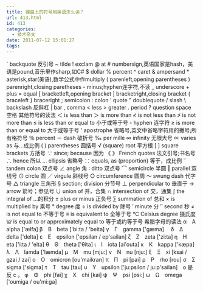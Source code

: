 ```yaml
---
title: 键盘上的符号用英语怎么读？
url: 413.html
id: 413
categories:
  - 技术杂文
date: 2011-07-12 15:01:27
tags:
---
```


` backquote 反引号 ~ tilde ! exclam @ at # numbersign,英语国家是hash，美语是pound,音乐里作sharp,如C# $ dollar % percent ^ caret & ampersand * asterisk,star(美语),数学公式中作multiply ( parenleft,opening parentheses ) parenright,closing paretheses - minus;hyphen连字符,不读 _ underscore + plus = equal \[ bracketleft,opening bracket \] bracketright,closing bracket { braceleft } braceright ; semicolon : colon ' quote " doublequote / slash \ backslash 反斜杠 | bar , comma < less > greater . period ? question space 空格 其他符号的读法 ＜ is less than ＞ is more than ≮ is not less than ≯ is not more than ≤ is less than or equal to 小于或等于号 - hyphen 连字符 ≥ is more than or equal to 大于或等于号 ' apostrophe 省略号,英文中省略字符用的撇号;所有格符号 ％ percent － dash 破折号 ‰ per mille ∞ infinity 无限大号 ∝ varies as 与…成比例 ( ) parentheses 圆括号 √ (square) root 平方根 \[ \] square brackets 方括号 ∵ since; because 因为 《 》 French quotes 法文引号;书名号 ∴ hence 所以 … ellipsis 省略号 ∷ equals, as (proportion) 等于，成比例 ¨ tandem colon 双点号 ∠ angle 角 ∶ ditto 双点号 ⌒ semicircle 半圆 ‖ parallel 双线号 ⊙ circle 圆 ／ virgule 斜线号 ○ circumference 圆周 ～ swung dash 代字号 △ triangle 三角形 § section; division 分节号 ⊥ perpendicular to 垂直于 → arrow 箭号；参见号 ∪ union of 并，合集 ∩ intersection of 交，通集 ∫ the integral of …的积分 ± plus or minus 正负号 ∑ summation of 总和 × is multiplied by 乘号 ° degree 度 ÷ is divided by 除号 ′ minute 分 ″ second 秒 ≠ is not equal to 不等于号 ≡ is equivalent to 全等于号 ℃ Celsius degree 摄氏度 ≌ is equal to or approximately equal to 等于或约等于号 希腊字母的读法 α　Α　alpha \['ælfa\] β　Β　beta \['bi:ta / 'beita\] γ　Γ　gamma \['gæma\]　 δ　Δ　delta \['delta\] ε　Ε　epsilon \['epsilan / ep'sailan\] ζ　Ζ　zeta \['zi:ta\] η　Η　eta \['i:ta / 'eita\] θ　Θ　theta \['θita\] ι　Ι　iota \[ai'outa\] κ　Κ　kappa \['kæpa\] λ　Λ　lamda \['læmda\] μ　Μ　mu \[mju:\] ν　Ν　nu \[nju:\] ξ　Ξ　xi \[ksai / gzai / zai\] ο　Ο　omicron \[ou'maikran\] π　Π　pi \[pai\] ρ　Ρ　rho \[rou\] σ　Σ　sigma \['sigma\] τ　Τ　tau \[tau\] υ　Υ　upsilon \['ju:psilon / ju:p'sailan\]　o 是反 c 。 φ　Φ　phi \[fai\] χ　Χ　chi \[kai\] ψ　Ψ　psi \[psi:\] ω　Ω　omega \['oumiga / ou'mi:ga\]